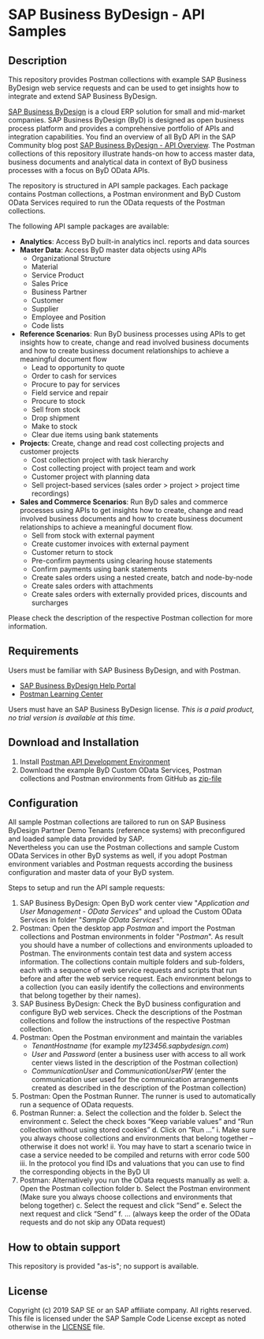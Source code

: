 # SAP Business ByDesign - API Samples

## Description

This repository provides Postman collections with example SAP Business ByDesign web service requests and can be used to get insights how to integrate and extend SAP Business ByDesign.

[SAP Business ByDesign](https://www.sap.com/products/business-bydesign.html) is a cloud ERP solution for small and mid-market companies. 
SAP Business ByDesign (ByD) is designed as open business process platform and provides a comprehensive portfolio of APIs and integration capabilities. You find an overview of all ByD API in the SAP Community blog post [SAP Business ByDesign - API Overview](https://community.sap.com/topics/business-bydesign). 
The Postman collections of this repository illustrate hands-on how to access master data, business documents and analytical data in context of ByD business processes with a focus on ByD OData APIs.

The repository is structured in API sample packages. 
Each package contains Postman collections, a Postman environment and ByD Custom OData Services required to run the OData requests of the Postman collections.

The following API sample packages are available:
- **Analytics**: Access ByD built-in analytics incl. reports and data sources
- **Master Data**: Access ByD master data objects using APIs 
	- Organizational Structure
	- Material
	- Service Product
	- Sales Price
	- Business Partner
	- Customer
	- Supplier
	- Employee and Position
	- Code lists
- **Reference Scenarios**: Run ByD business processes using APIs to get insights how to create, change and read involved business documents and how to create business document relationships to achieve a meaningful document flow
	- Lead to opportunity to quote
	- Order to cash for services
	- Procure to pay for services
	- Field service and repair
	- Procure to stock
	- Sell from stock
	- Drop shipment
	- Make to stock
	- Clear due items using bank statements
- **Projects**: Create, change and read cost collecting projects and customer projects 
	- Cost collection project with task hierarchy
	- Cost collecting project with project team and work
	- Customer project with planning data
	- Sell project-based services (sales order > project > project time recordings)
- **Sales and Commerce Scenarios**: Run ByD sales and commerce processes using APIs to get insights how to create, change and read involved business documents and how to create business document relationships to achieve a meaningful document flow. 
	- Sell from stock with external payment
	- Create customer invoices with external payment
	- Customer return to stock
	- Pre-confirm payments using clearing house statements
	- Confirm payments using bank statements
	- Create sales orders using a nested create, batch and node-by-node
	- Create sales orders with attachments
	- Create sales orders with externally provided prices, discounts and surcharges

Please check the description of the respective Postman collection for more information.

## Requirements

Users must be familiar with SAP Business ByDesign, and with Postman.
- [SAP Business ByDesign Help Portal](https://help.sap.com/viewer/product/SAP_BUSINESS_BYDESIGN/)
- [Postman Learning Center](https://learning.getpostman.com/)
    
Users must have an SAP Business ByDesign license.  *This is a paid product, no trial version is available at this time.*

## Download and Installation

1. Install [Postman API Development Environment](https://www.getpostman.com/)
2. Download the example ByD Custom OData Services, Postman collections and Postman environments from GitHub as [zip-file](https://github.com/SAP/sapbydesign-api-samples/archive/master.zip)

## Configuration

All sample Postman collections are tailored to run on SAP Business ByDesign Partner Demo Tenants (reference systems) with preconfigured and loaded sample data provided by SAP.  
Nevertheless you can use the Postman collections and sample Custom OData Services in other ByD systems as well, if you adopt Postman environment variables and Postman requests according the business configuration and master data of your ByD system.

Steps to setup and run the API sample requests:
1. SAP Business ByDesign: Open ByD work center view "*Application and User Management - OData Services*" and upload the Custom OData Services in folder "*Sample OData Services*".
2. Postman: Open the desktop app *Postman* and import the Postman collections and Postman environments in folder "*Postman*". As result you should have a number of collections and environments uploaded to Postman. The environments contain test data and system access information. The collections contain multiple folders and sub-folders, each with a sequence of web service requests and scripts that run before and after the web service request. Each environment belongs to a collection (you can easily identify the collections and environments that belong together by their names).
3. SAP Business ByDesign: Check the ByD business configuration and configure ByD web services. Check the descriptions of the Postman collections and follow the instructions of the respective Postman collection.
4. Postman: Open the Postman environment and maintain the variables 
	- *TenantHostname* (for example *my123456.sapbydesign.com*) 
	- *User* and *Password* (enter a business user with access to all work center views listed in the description of the Postman collection)
	- *CommunicationUser* and *CommunicationUserPW* (enter the communication user used for the communication arrangements created as described in the description of the Postman collection)
5. Postman: Open the Postman Runner. The runner is used to automatically run a sequence of OData requests. 
6. Postman Runner: 
	a. Select the collection and the folder
	b. Select the environment 
	c. Select the check boxes “Keep variable values” and “Run collection without using stored cookies”
	d. Click on “Run …” 
		i. Make sure you always choose collections and environments that belong together – otherwise it does not work!
		ii.	You may have to start a scenario twice in case a service needed to be compiled and returns with error code 500
		iii.	In the protocol you find IDs and valuations that you can use to find the corresponding objects in the ByD UI
7. Postman: Alternatively you run the OData requests manually as well: 
	a. Open the Postman collection folder
	b. Select the Postman environment (Make sure you always choose collections and environments that belong together)
	c. Select the request and click “Send”
	e. Select the next request and click “Send” 
	f. … (always keep the order of the OData requests and do not skip any OData request)

## How to obtain support

This repository is provided "as-is"; no support is available.

## License

Copyright (c) 2019 SAP SE or an SAP affiliate company. All rights reserved.
This file is licensed under the SAP Sample Code License except as noted otherwise in the [LICENSE](/LICENSE.txt) file.

